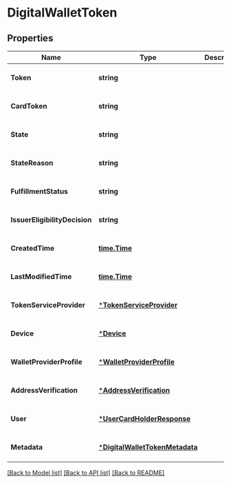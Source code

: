 # DigitalWalletToken

## Properties
Name | Type | Description | Notes
------------ | ------------- | ------------- | -------------
**Token** | **string** |  | [optional] [default to null]
**CardToken** | **string** |  | [optional] [default to null]
**State** | **string** |  | [optional] [default to null]
**StateReason** | **string** |  | [optional] [default to null]
**FulfillmentStatus** | **string** |  | [optional] [default to null]
**IssuerEligibilityDecision** | **string** |  | [optional] [default to null]
**CreatedTime** | [**time.Time**](time.Time.md) |  | [optional] [default to null]
**LastModifiedTime** | [**time.Time**](time.Time.md) |  | [optional] [default to null]
**TokenServiceProvider** | [***TokenServiceProvider**](token_service_provider.md) |  | [optional] [default to null]
**Device** | [***Device**](device.md) |  | [optional] [default to null]
**WalletProviderProfile** | [***WalletProviderProfile**](wallet_provider_profile.md) |  | [optional] [default to null]
**AddressVerification** | [***AddressVerification**](address_verification.md) |  | [optional] [default to null]
**User** | [***UserCardHolderResponse**](user_card_holder_response.md) |  | [optional] [default to null]
**Metadata** | [***DigitalWalletTokenMetadata**](digital_wallet_token_metadata.md) |  | [optional] [default to null]

[[Back to Model list]](../README.md#documentation-for-models) [[Back to API list]](../README.md#documentation-for-api-endpoints) [[Back to README]](../README.md)


